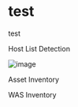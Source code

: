 # test
test

Host List Detection

![image](https://github.com/dg-cafe/test/assets/82658653/983d770b-125d-4942-b1ce-3c4495d4f9a7)


Asset Inventory




WAS Inventory
